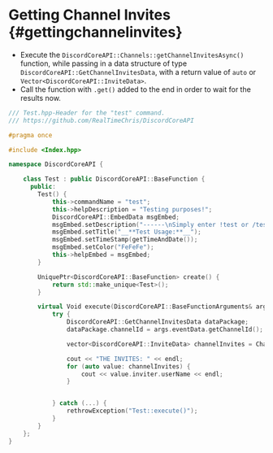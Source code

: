 Getting Channel Invites {#gettingchannelinvites}
============
- Execute the `DiscordCoreAPI::Channels::getChannelInvitesAsync()` function, while passing in a data structure of type `DiscordCoreAPI::GetChannelInvitesData`, with a return value of `auto` or `Vector<DiscordCoreAPI::InviteData>`.
- Call the function with `.get()` added to the end in order to wait for the results now.

```cpp
/// Test.hpp-Header for the "test" command.
/// https://github.com/RealTimeChris/DiscordCoreAPI

#pragma once

#include <Index.hpp>

namespace DiscordCoreAPI {

	class Test : public DiscordCoreAPI::BaseFunction {
	  public:
		Test() {
			this->commandName = "test";
			this->helpDescription = "Testing purposes!";
			DiscordCoreAPI::EmbedData msgEmbed;
			msgEmbed.setDescription("------\nSimply enter !test or /test!\n------");
			msgEmbed.setTitle("__**Test Usage:**__");
			msgEmbed.setTimeStamp(getTimeAndDate());
			msgEmbed.setColor("FeFeFe");
			this->helpEmbed = msgEmbed;
		}

		UniquePtr<DiscordCoreAPI::BaseFunction> create() {
			return std::make_unique<Test>();
		}

		virtual Void execute(DiscordCoreAPI::BaseFunctionArguments& args) {
			try {
				DiscordCoreAPI::GetChannelInvitesData dataPackage;
				dataPackage.channelId = args.eventData.getChannelId();

				vector<DiscordCoreAPI::InviteData> channelInvites = Channels::getChannelInvitesAsync(dataPackage).get();

				cout << "THE INVITES: " << endl;
				for (auto value: channelInvites) {
					cout << value.inviter.userName << endl;
				}


			} catch (...) {
				rethrowException("Test::execute()");
			}
		}
	};
}
```
